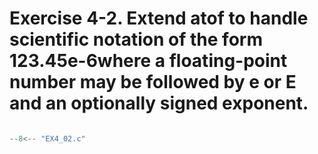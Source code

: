 # Exercise 4-2. Extend atof to handle scientific notation of the form 123.45e-6where a floating-point number may be followed by e or E and an optionally signed exponent.

``` c

--8<-- "EX4_02.c"

```
